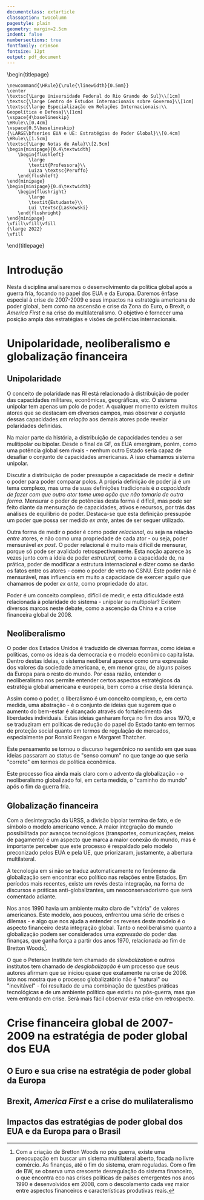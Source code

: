 ```yaml
---
documentclass: extarticle
classoption: twocolumn
pagestyle: plain
geometry: margin=2.5cm
indent: false
numbersections: true
fontfamily: crimson
fontsize: 12pt
output: pdf_document
---
```

\begin{titlepage}

    \newcommand{\HRule}{\rule{\linewidth}{0.5mm}}
    \center
    \textsc{\Large Universidade Federal do Rio Grande do Sul}\\[1cm]
    \textsc{\large Centro de Estudos Internacionais sobre Governo}\\[1cm]
    \textsc{\large Especialização em Relações Internacionais:\\ Geopolítica e Defesa}\\[1cm]
    \vspace{4\baselineskip}
    \HRule\\[0.4cm]
    \vspace{0.5\baselineskip}
    {\LARGE\bfseries EUA e UE: Estratégias de Poder Global}\\[0.4cm]
    \HRule\\[1.5cm]
    \textsc{\Large Notas de Aula}\\[2.5cm]
    \begin{minipage}{0.4\textwidth}
        \begin{flushleft}
            \large
            \textit{Professora}\\
            Luiza \textsc{Peruffo}
        \end{flushleft}
    \end{minipage}
    \begin{minipage}{0.4\textwidth}
        \begin{flushright}
            \large
            \textit{Estudante}\\
            Lui \textsc{Laskowski}
        \end{flushright}
    \end{minipage}
    \vfill\vfill\vfill
    {\large 2022}
    \vfill

\end{titlepage}

# Introdução

Nesta disciplina analisaremos o desenvolvimento da política global após a guerra fria, focando no papel dos EUA e da Europa. Daremos ênfase especial à crise de 2007-2009 e seus impactos na estratégia americana de poder global, bem como na ascensão e crise da Zona do Euro, o Brexit, o *America First* e na crise do multilateralismo. O objetivo é fornecer uma posição ampla das estratégias e visões de potências internacionais.

# Unipolaridade, neoliberalismo e globalização financeira

## Unipolaridade

O conceito de polaridade nas RI está relacionado à distribuição de poder das capacidades militares, econômicas, geográficas, etc. O sistema unipolar tem apenas um polo de poder. A qualquer momento existem muitos atores que se destacam em diversos campos, mas observar *o conjunto* dessas capacidades *em relação* aos demais atores pode revelar polaridades definidas.

Na maior parte da história, a distribuição de capacidades tendeu a ser mulitipolar ou bipolar. Desde o final da GF, os EUA emergiram, porém, como uma potência global sem rivais - nenhum outro Estado seria capaz de desafiar o conjunto de capacidades americanas. A isso chamamos sistema unipolar.

Discutir a distribuição de poder pressupõe a capacidade de medir e definir o poder para poder comparar polos. A própria definição de poder já é um tema complexo, mas uma de suas definições tradicionais é *a capacidade de fazer com que outro ator tome uma ação que não tomaria de outra forma*. Mensurar o poder de potências desta forma é difícil, mas pode ser feito diante da mensuração de capacidades, ativos e recursos, por trás das análises de equilíbrio de poder. Destaca-se que esta definição pressupõe um poder que possa ser medido *ex ante*, antes de ser sequer utilizado.

Outra forma de medir o poder é como poder *relacional*, ou seja na relação *entre* atores, e não como uma propriedade de cada ator - ou seja, poder mensurável *ex post*. O poder relacional é muito mais difícil de mensurar, porque só pode ser avalidado retrospectivamente. Esta noção aparece às vezes junto com a ideia de poder *estrutural*, como a capacidade de, na prática, poder de modificar a estrutura internacional e dizer como se darão os fatos entre os atores - como o poder de veto no CSNU. Este poder não é mensurável, mas influencia em muito a capacidade de exercer aquilo que chamamos de poder *ex ante*, como propriedade do ator.

Poder é um conceito complexo, difícil de medir, e esta dificuldade está relacionada à polaridade do sistema - unipolar ou multipolar? Existem diversos marcos neste debate, como a ascenção da China e a crise financeira global de 2008. 

## Neoliberalismo

O poder dos Estados Unidos é traduzido de diversas formas, como ideias e políticas, como os ideais da democracia e o modelo econômico capitalista. Dentro destas ideias, o sistema neoliberal aparece como uma expressão dos valores da sociedade americana, e, em menor grau, de alguns países da Europa para o resto do mundo. Por essa razão, entender o neoliberalismo nos permite entender certos aspectos estratégicos da estratégia global americana e europeia, bem como a crise desta liderança.

Assim como o poder, o liberalismo é um conceito complexo, e, em certa medida, uma abstração - é o conjunto de ideias que sugerem que o aumento do bem-estar é alcançado através do fortalecimento das liberdades individuais. Estas ideias ganharam força no fim dos anos 1970, e se traduziram em políticas de redução do papel do Estado tanto em termos de proteção social quanto em termos de regulação de mercados, especialmente por Ronald Reagan e Margaret Thatcher.

Este pensamento se tornou o discurso hegemônico no sentido em que suas ideias passaram ao status de "senso comum" no que tange ao que seria "correto" em termos de política econômica. 

Este processo fica ainda mais claro com o advento da globalização - o neoliberalismo globalizado foi, em certa medida, o "caminho do mundo" após o fim da guerra fria.

## Globalização financeira

Com a desintegração da URSS, a divisão bipolar termina de fato, e de símbolo o modelo americano vence. A maior integração do mundo possibilitada por avanços tecnológicos (transportes, comunicações, meios de pagamento) é um aspecto que marca a maior conexão do mundo, mas é importante perceber que este processo é respaldado pelo modelo preconizado pelos EUA e pela UE, que priorizaram, justamente, a abertura multilateral.

A tecnologia em si não se traduz automaticamente no fenômeno da globalização sem encontrar eco político nas relações entre Estados. Em períodos mais recentes, existe um revés desta integração, na forma de discursos e práticas anti-globalizantes, um neoconservadorismo que será comentado adiante.

Nos anos 1990 havia um ambiente muito claro de "vitória" de valores americanos. Este modelo, aos poucos, enfrentou uma série de crises e dilemas - e algo que nos ajuda a entender os reveses deste modelo é o aspecto financeiro desta integração global. Tanto o neoliberalismo quanto a globalização podem ser considerados uma *expressão* do poder das finanças, que ganha força a partir dos anos 1970, relacionada ao fim de Bretton Woods[^1].

[^1]: Com a criação de Bretton Woods no pós guerra, existe uma preocupação em buscar um sistema multilateral aberto, focada no livre comércio. As finanças, até o fim do sistema, eram reguladas. Com o fim de BW, se observa uma crescente desregulação do sistema financeiro, o que encontra eco nas crises políticas de países emergentes nos anos 1990 e desenvolvidos em 2008, com o descolamento cada vez maior entre aspectos financeiros e características produtivas reais.

O que o Peterson Institute tem chamado de *slowbalization* e outros institutos tem chamado de *desglobalização* é um processo que seus autores afirmam que se iniciou quase que exatamente na crise de 2008. Isto nos mostra que o processo globalizatório não é "natural" ou "inevitável" - foi resultado de uma combinação de questões práticas tecnológicas **e** de um ambiente político que existiu no pós-guerra, mas que vem entrando em crise. Será mais fácil observar esta crise em retrospecto.

# Crise financeira global de 2007-2009 na estratégia de poder global dos EUA



## O Euro e sua crise na estratégia de poder global da Europa



## Brexit, *America First* e a crise do mulilateralismo



## Impactos das estratégias de poder global dos EUA e da Europa para o Brasil

